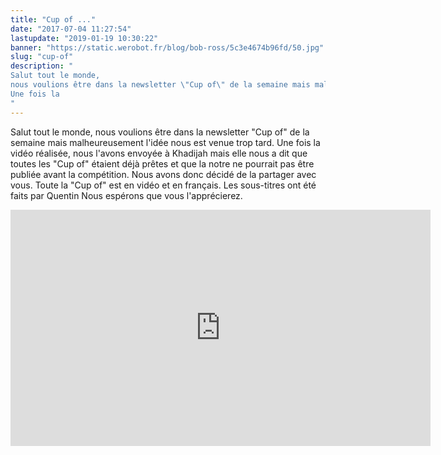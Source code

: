 ```yaml
---
title: "Cup of ..."
date: "2017-07-04 11:27:54"
lastupdate: "2019-01-19 10:30:22"
banner: "https://static.werobot.fr/blog/bob-ross/5c3e4674b96fd/50.jpg"
slug: "cup-of"
description: " 
Salut tout le monde,
nous voulions être dans la newsletter \"Cup of\" de la semaine mais malheureusement l'idée nous est venue trop tard.
Une fois la 
"
---
```

Salut tout le monde,
nous voulions être dans la newsletter "Cup of" de la semaine mais malheureusement l'idée nous est venue trop tard.
Une fois la vidéo réalisée, nous  l'avons envoyée à Khadijah mais elle nous a dit que toutes les "Cup of" étaient déjà prêtes et que la notre ne pourrait pas être publiée avant la compétition.
Nous avons donc décidé de la partager avec vous.
Toute la "Cup of" est en vidéo et en français.
Les sous-titres ont été faits par Quentin
Nous espérons que vous l'apprécierez.

<iframe width="672" height="378" src="https://www.youtube-nocookie.com/embed/qyp-7CrOpPY" frameborder="0" allow="accelerometer; autoplay; encrypted-media; gyroscope; picture-in-picture" allowfullscreen></iframe>
    